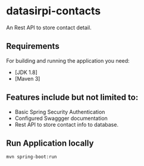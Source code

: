 # datasirpi-contacts
An Rest API to store contact detail.

## Requirements

For building and running the application you need:

- [JDK 1.8]
- [Maven 3]

## Features include but not limited to: 

- Basic Spring Security Authentication
- Configured Swaggger documentation
- Rest API to store contact info to database.

## Run Application locally


```shell
mvn spring-boot:run
```
